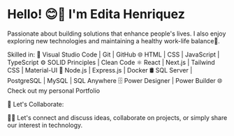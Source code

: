 # Hello! 😊👋 I'm Edita Henriquez

Passionate about building solutions that enhance people's lives.
I also enjoy exploring new technologies and maintaining a healthy work-life balance🌳.

Skilled in:
🔧 Visual Studio Code | Git | GitHub 🌐 HTML | CSS | JavaScript | TypeScript ⚙️ SOLID Principles | Clean Code ⚛️ React | Next.js | Tailwind CSS | Material-UI 🚀 Node.js | Express.js | Docker 🛢️ SQL Server | PostgreSQL | MySQL | SQL Anywhere 🗄️ Power Designer | Power Builder
🌐 Check out my personal Portfolio

🤝 Let's Collaborate:

💬🌟 Let's connect and discuss ideas, collaborate on projects, or simply share our interest in technology.
